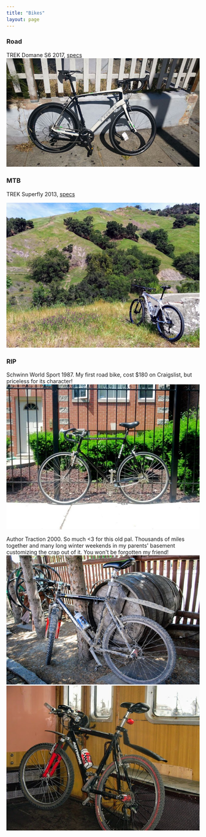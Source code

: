 ```yaml
---
title: "Bikes"
layout: page
---
```


### Road
TREK Domane S6 2017, [specs](http://archive.trekbikes.com/us/en/2017/Trek/domane_s_6)
![](domane.jpeg)

### MTB
TREK Superfly 2013, [specs](http://archive.trekbikes.com/us/en/2013/Trek/superfly)

![](superfly.jpg)

### RIP
Schwinn World Sport 1987. My first road bike, cost $180 on Craigslist, but priceless for its character!
![](schwinn.jpg)

Author Traction 2000. So much <3 for this old pal. Thousands of miles together and many long winter weekends in my parents' basement customizing the crap out of it. You won't be forgotten my friend!
![](traction2.jpg)
![](traction.jpg)

